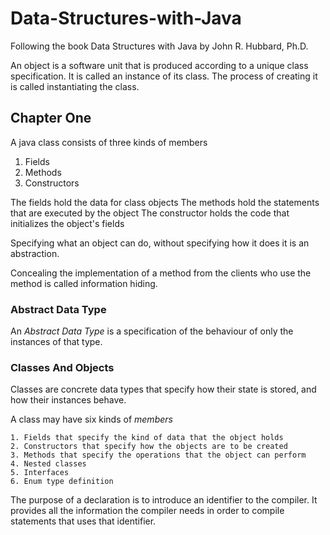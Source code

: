 # Data-Structures-with-Java
Following the book Data Structures with Java by  John R. Hubbard, Ph.D.

An object is a software unit that is produced according to a unique class specification.
It is called an instance of its class.
The process of creating it is called instantiating the class.

## Chapter One
A java class consists of three kinds of members
1. Fields
2. Methods
3. Constructors

The fields hold the data for class objects
The methods hold the statements that are executed by the object
The constructor holds the code that initializes the object's fields

Specifying what an object can do, without specifying how it does it is an abstraction.

Concealing the implementation of a method from the clients who use the method is called information hiding.

### Abstract Data Type
An *Abstract Data Type* is a specification of the behaviour of only the instances of that type.

### Classes And Objects
Classes are concrete data types that specify how their state is stored,
and how their instances behave.


A class may have six kinds of *members*

    1. Fields that specify the kind of data that the object holds
    2. Constructors that specify how the objects are to be created
    3. Methods that specify the operations that the object can perform
    4. Nested classes
    5. Interfaces
    6. Enum type definition

The purpose of a declaration is to introduce an identifier to the compiler.
It provides all the information the compiler needs in order to compile statements that uses that identifier.



